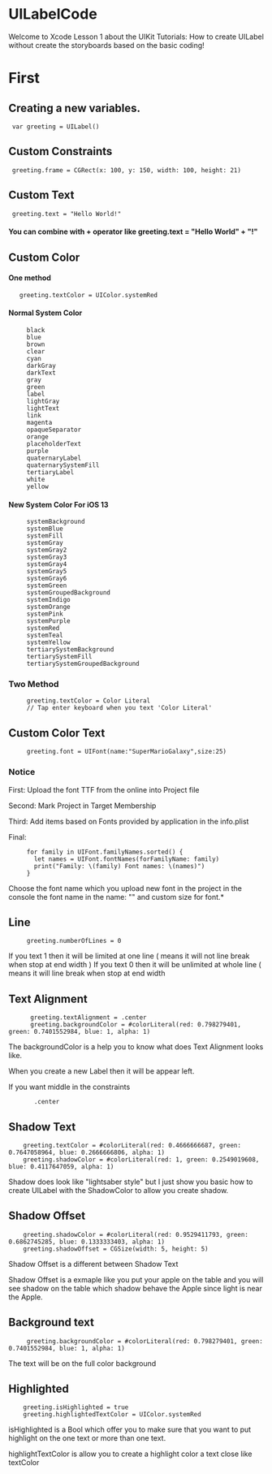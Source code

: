 # UILabelCode
Welcome to Xcode Lesson 1 about the UIKit Tutorials: How to create UILabel without create the storyboards based on the basic coding!


# First

  ## Creating a new variables. 

     var greeting = UILabel()

  ##  Custom Constraints
 
     greeting.frame = CGRect(x: 100, y: 150, width: 100, height: 21)
  
  ## Custom Text
  
     greeting.text = "Hello World!"
  
  #### You can combine with + operator like  greeting.text = "Hello World" + "!"
  
  ## Custom Color 
  #### One method 
       greeting.textColor = UIColor.systemRed
  
  #### Normal System Color
         black
         blue
         brown
         clear
         cyan
         darkGray
         darkText
         gray
         green
         label
         lightGray
         lightText
         link
         magenta
         opaqueSeparator
         orange
         placeholderText
         purple
         quaternaryLabel
         quaternarySystemFill
         tertiaryLabel
         white
         yellow
         
 #### New System Color For iOS 13
         systemBackground
         systemBlue
         systemFill
         systemGray
         systemGray2
         systemGray3
         systemGray4
         systemGray5
         systemGray6
         systemGreen
         systemGroupedBackground
         systemIndigo
         systemOrange
         systemPink
         systemPurple
         systemRed
         systemTeal
         systemYellow
         tertiarySystemBackground
         tertiarySystemFill
         tertiarySystemGroupedBackground
         
 ### Two Method 
         greeting.textColor = Color Literal 
         // Tap enter keyboard when you text 'Color Literal'
 
 ##  Custom Color Text
         greeting.font = UIFont(name:"SuperMarioGalaxy",size:25)
     
### Notice
First: Upload the font TTF from the online into Project file

Second: Mark Project in Target Membership

Third: Add items based on Fonts provided by application in the info.plist

Final:

         for family in UIFont.familyNames.sorted() {
           let names = UIFont.fontNames(forFamilyName: family)
           print("Family: \(family) Font names: \(names)")
         }
         
Choose the font name which you upload new font in the project in the console the font name in the name: "" and custom size for font.*
             
## Line 
         greeting.numberOfLines = 0
         
If you text 1 then it will be limited at one line ( means it will not line break when stop at end width ) 
If you text 0 then it will be unlimited at whole line ( means it will line break when stop at end width
         
## Text Alignment          
          greeting.textAlignment = .center
          greeting.backgroundColor = #colorLiteral(red: 0.798279401, green: 0.7401552984, blue: 1, alpha: 1)

The backgroundColor is a help you to know what does Text Alignment looks like.

When you create a new Label then it will be appear left.

If you want middle in the constraints 

           .center
           
## Shadow Text
        greeting.textColor = #colorLiteral(red: 0.4666666687, green: 0.7647058964, blue: 0.2666666806, alpha: 1)
        greeting.shadowColor = #colorLiteral(red: 1, green: 0.2549019608, blue: 0.4117647059, alpha: 1)
        
Shadow does look like "lightsaber style" but I just show you basic how to create UILabel with the ShadowColor to allow you create shadow.
        
## Shadow Offset
        greeting.shadowColor = #colorLiteral(red: 0.9529411793, green: 0.6862745285, blue: 0.1333333403, alpha: 1)
        greeting.shadowOffset = CGSize(width: 5, height: 5)
        
Shadow Offset is a different between Shadow Text

Shadow Offset is a exmaple like you put your apple on the table and you will see shadow on the table which shadow behave the Apple since light is near the Apple.

## Background text
         greeting.backgroundColor = #colorLiteral(red: 0.798279401, green: 0.7401552984, blue: 1, alpha: 1)

The text will be on the full color background

##  Highlighted
        greeting.isHighlighted = true
        greeting.highlightedTextColor = UIColor.systemRed
        
isHighlighted is a Bool which offer you to make sure that you want to put highlight on the one text or more than one text.

highlightTextColor is allow you to create a highlight color a text close like textColor
